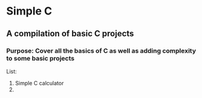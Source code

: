 # Simple C

## A compilation of basic C projects

### Purpose: Cover all the basics of C as well as adding complexity to some basic projects

List:
1. Simple C calculator
2. 
